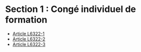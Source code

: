 # Section 1 : Congé individuel de formation

* [Article L6322-1](./LEGIARTI000006904159.md)
* [Article L6322-2](./LEGIARTI000006904160.md)
* [Article L6322-3](./LEGIARTI000006904161.md)
